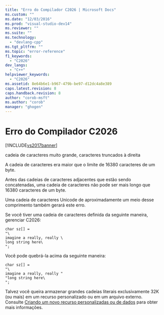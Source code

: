 ```yaml
---
title: "Erro do Compilador C2026 | Microsoft Docs"
ms.custom: ""
ms.date: "12/03/2016"
ms.prod: "visual-studio-dev14"
ms.reviewer: ""
ms.suite: ""
ms.technology: 
  - "devlang-cpp"
ms.tgt_pltfrm: ""
ms.topic: "error-reference"
f1_keywords: 
  - "C2026"
dev_langs: 
  - "C++"
helpviewer_keywords: 
  - "C2026"
ms.assetid: 8e64b6e1-b967-479b-be97-d12dc4a8e389
caps.latest.revision: 8
caps.handback.revision: 8
author: "corob-msft"
ms.author: "corob"
manager: "ghogen"
---
```

# Erro do Compilador C2026
[!INCLUDE[vs2017banner](../../assembler/inline/includes/vs2017banner.md)]

cadeia de caracteres muito grande, caracteres truncados à direita  
  
 A cadeia de caracteres era maior que o limite de 16380 caracteres de um byte.  
  
 Antes das cadeias de caracteres adjacentes que estão sendo concatenadas, uma cadeia de caracteres não pode ser mais longo que 16380 caracteres de um byte.  
  
 Uma cadeia de caracteres Unicode de aproximadamente um meio desse comprimento também gerará este erro.  
  
 Se você tiver uma cadeia de caracteres definida da seguinte maneira, gerenciar C2026:  
  
```  
char sz[] =  
"\  
imagine a really, really \  
long string here\  
";  
```  
  
 Você pode quebrá\-la acima da seguinte maneira:  
  
```  
char sz[] =  
"\  
imagine a really, really "  
"long string here\  
";  
```  
  
 Talvez você queira armazenar grandes cadeias literais exclusivamente 32K \(ou mais\) em um recurso personalizado ou em um arquivo externo.  Consulte [Criando um novo recurso personalizadas ou de dados](../../mfc/creating-a-new-custom-or-data-resource.md) para obter mais informações.